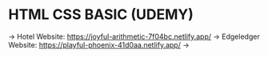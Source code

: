 # HTML CSS BASIC (UDEMY)
-> Hotel Website:   https://joyful-arithmetic-7f04bc.netlify.app/
-> Edgeledger Website: https://playful-phoenix-41d0aa.netlify.app/
->
